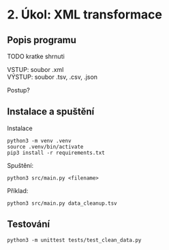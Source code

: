 # 2. Úkol: XML transformace
## Popis programu
TODO kratke shrnuti

VSTUP: soubor .xml \
VÝSTUP: soubor .tsv, .csv, .json

Postup?


## Instalace a spuštění
Instalace
```
python3 -m venv .venv
source .venv/bin/activate
pip3 install -r requirements.txt
```
Spuštění:
```
python3 src/main.py <filename>
```
Příklad:
```
python3 src/main.py data_cleanup.tsv
```
## Testování
```
python3 -m unittest tests/test_clean_data.py
```